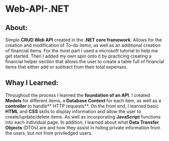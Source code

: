 # Web-API-.NET

## About: 

Simple **CRUD Web API** created in the **.NET core framework**. Allows for the creation and modification of To-do items, as well as an additional creation of financial items.
For the most part I used a microsoft tutorial to help me get started. Then I added my own spin onto it by practicing creating a financial helper section that allows the user
to create a table full of financial items that either add or subtract from their total expenses. 

## Whay I Learned: 

Throughout the process I learned the **foundation of an API**. I created **Models** for different items, a **Database Context** for each item, as well as a **controller** to handle** HTTP requests**.
On the front end, I learned basic **HTML** and **CSS** skills to display information and allow the user to create/update/delete items. As well as incorporating **JavaScript** functions into each individual page. In addition, I learned about what **Data Transfer Objects** (DTOs) are and how they assist in hiding private information from the users, but not from priviledged users. 
